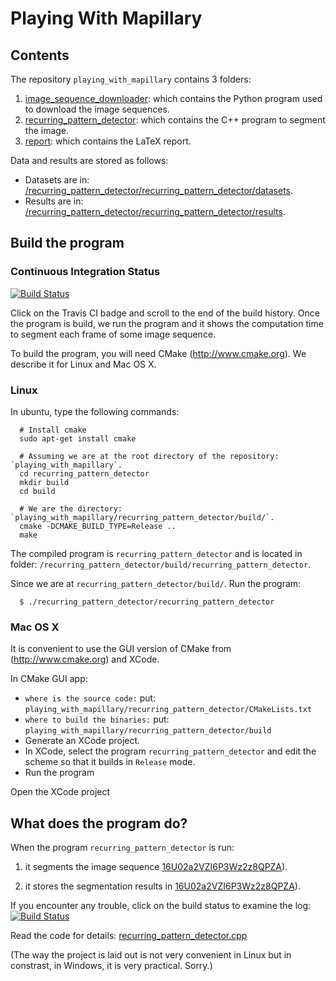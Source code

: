 Playing With Mapillary
======================

Contents
--------
The repository `playing_with_mapillary` contains 3 folders:

1. [image_sequence_downloader](https://github.com/davidok8/playing_with_mapillary/tree/master/image_sequence_downloader): which contains the Python program used to download the image sequences.
2. [recurring_pattern_detector](https://github.com/davidok8/playing_with_mapillary/tree/master/recurring_pattern_detector): which contains the C++ program to segment the image.
3. [report](https://github.com/davidok8/playing_with_mapillary/tree/master/report): which contains the LaTeX report.

Data and results are stored as follows:

- Datasets are in: [/recurring_pattern_detector/recurring_pattern_detector/datasets](https://github.com/davidok8/playing_with_mapillary/tree/master/recurring_pattern_detector/recurring_pattern_detector/datasets).
- Results are in: [/recurring_pattern_detector/recurring_pattern_detector/results](https://github.com/davidok8/playing_with_mapillary/tree/master/recurring_pattern_detector/recurring_pattern_detector/results).


Build the program
-----------------

### Continuous Integration Status

[![Build Status](https://travis-ci.org/davidok8/playing_with_mapillary.svg?branch=master)](https://travis-ci.org/davidok8/playing_with_mapillary)

Click on the Travis CI badge and scroll to the end of the build history. Once the program is build, we run the program and it shows the computation time to segment each frame of some image sequence.


To build the program, you will need CMake (http://www.cmake.org). We describe it for Linux and Mac OS X.

### Linux

In ubuntu, type the following commands:

```
  # Install cmake
  sudo apt-get install cmake

  # Assuming we are at the root directory of the repository: `playing_with_mapillary`.
  cd recurring_pattern_detector
  mkdir build
  cd build

  # We are the directory: `playing_with_mapillary/recurring_pattern_detector/build/`.
  cmake -DCMAKE_BUILD_TYPE=Release ..
  make
```

The compiled program is `recurring_pattern_detector` and is located in folder: `/recurring_pattern_detector/build/recurring_pattern_detector`.

Since we are at `recurring_pattern_detector/build/`. Run the program:

```
  $ ./recurring_pattern_detector/recurring_pattern_detector
```


### Mac OS X

It is convenient to use the GUI version of CMake from (http://www.cmake.org) and XCode.

In CMake GUI app:

- `where is the source code:` put: `playing_with_mapillary/recurring_pattern_detector/CMakeLists.txt`
- `where to build the binaries:` put: `playing_with_mapillary/recurring_pattern_detector/build`
- Generate an XCode project.
- In XCode, select the program `recurring_pattern_detector` and edit the scheme so that it builds in `Release` mode.
- Run the program

Open the XCode project


What does the program do?
-------------------------

When the program `recurring_pattern_detector` is run:

1. it segments the image sequence [16U02a2VZI6P3Wz2z8QPZA](https://github.com/davidok8/playing_with_mapillary/tree/master/recurring_pattern_detector/recurring_pattern_detector/datasets/16U02a2VZI6P3Wz2z8QPZA)).

2. it stores the segmentation results in [16U02a2VZI6P3Wz2z8QPZA](https://github.com/davidok8/playing_with_mapillary/tree/master/recurring_pattern_detector/recurring_pattern_detector/results/16U02a2VZI6P3Wz2z8QPZA)).

If you encounter any trouble, click on the build status to examine the log: [![Build Status](https://travis-ci.org/davidok8/playing_with_mapillary.svg?branch=master)](https://travis-ci.org/davidok8/playing_with_mapillary)

Read the code for details: [recurring_pattern_detector.cpp](https://github.com/davidok8/playing_with_mapillary/blob/master/recurring_pattern_detector/recurring_pattern_detector/recurring_pattern_detector.cpp)

(The way the project is laid out is not very convenient in Linux but in constrast, in Windows, it is very practical. Sorry.)

